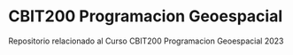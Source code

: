 # CBIT200 Programacion Geoespacial
Repositorio relacionado al Curso CBIT200 Programacion Geoespacial 2023
